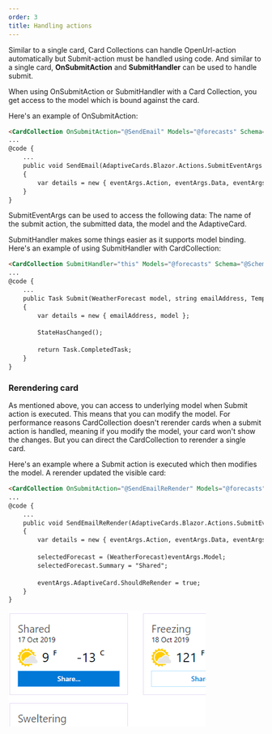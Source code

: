 ```yaml
---
order: 3
title: Handling actions
---
```


Similar to a single card, Card Collections can handle OpenUrl-action automatically but Submit-action must be handled using code. And similar to a single card, **OnSubmitAction** and **SubmitHandler** can be used to handle submit.

When using OnSubmitAction or SubmitHandler with a Card Collection, you get access to the model which is bound against the card.

Here's an example of OnSubmitAction:

```html {.line-numbers}
<CardCollection OnSubmitAction="@SendEmail" Models="@forecasts" Schema="@Schemas.WeatherTemplated"></CardCollection>
...
@code {
    ...
    public void SendEmail(AdaptiveCards.Blazor.Actions.SubmitEventArgs eventArgs)
    {
        var details = new { eventArgs.Action, eventArgs.Data, eventArgs.Model };
    }
}
```

SubmitEventArgs can be used to access the following data: The name of the submit action, the submitted data, the model and the AdaptiveCard.

SubmitHandler makes some things easier as it supports model binding. Here's an example of using SubmitHandler with CardCollection:

```html {.line-numbers}
<CardCollection SubmitHandler="this" Models="@forecasts" Schema="@Schemas.WeatherTemplated"></CardCollection>
...
@code {
    ...
    public Task Submit(WeatherForecast model, string emailAddress, TemplatedAdaptiveCard card)
    {
        var details = new { emailAddress, model };
 
        StateHasChanged();

        return Task.CompletedTask;
    }
}
```

### Rerendering card

As mentioned above, you can access to underlying model when Submit action is executed. This means that you can modify the model. For performance reasons CardCollection doesn't rerender cards when a submit action is handled, meaning if you modify the model, your card won't show the changes. But you can direct the CardCollection to rerender a single card. 

Here's an example where a Submit action is executed which then modifies the model. A rerender updated the visible card:

```html {.line-numbers}
<CardCollection OnSubmitAction="@SendEmailReRender" Models="@forecasts" Schema="@Schemas.WeatherTemplated"></CardCollection>
...
@code {
    ...
    public void SendEmailReRender(AdaptiveCards.Blazor.Actions.SubmitEventArgs eventArgs)
    {
        var details = new { eventArgs.Action, eventArgs.Data, eventArgs.Model };
 
        selectedForecast = (WeatherForecast)eventArgs.Model;
        selectedForecast.Summary = "Shared";

        eventArgs.AdaptiveCard.ShouldReRender = true;
    }
}
```

![](2019-10-16-08-57-10.png)